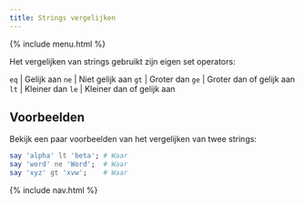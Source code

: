 ```yaml
---
title: Strings vergelijken
---
```


{% include menu.html %}

Het vergelijken van strings gebruikt zijn eigen set operators:

`eq` | Gelijk aan
`ne` | Niet gelijk aan
`gt` | Groter dan
`ge` | Groter dan of gelijk aan
`lt` | Kleiner dan
`le` | Kleiner dan of gelijk aan

## Voorbeelden

Bekijk een paar voorbeelden van het vergelijken van twee strings:

```raku
say 'alpha' lt 'beta'; # Waar
say 'word' ne 'Word';  # Waar
say 'xyz' gt 'xvw';    # Waar
```

{% include nav.html %}